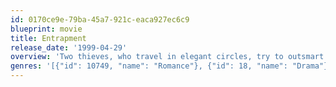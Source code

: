 ```yaml
---
id: 0170ce9e-79ba-45a7-921c-eaca927ec6c9
blueprint: movie
title: Entrapment
release_date: '1999-04-29'
overview: 'Two thieves, who travel in elegant circles, try to outsmart each other and, in the process, end up falling in love.'
genres: '[{"id": 10749, "name": "Romance"}, {"id": 18, "name": "Drama"}, {"id": 9648, "name": "Mystery"}]'
---
```

